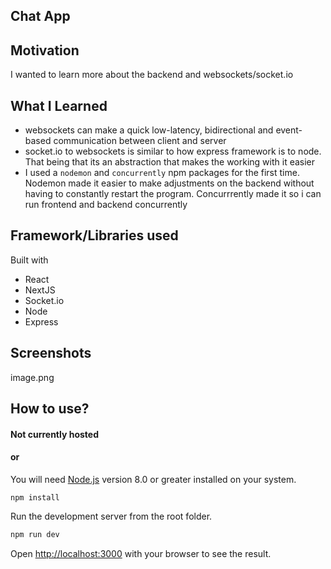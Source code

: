## Chat App

## Motivation 
I wanted to learn more about the backend and websockets/socket.io 

## What I Learned
- websockets  can make a quick low-latency, bidirectional and event-based communication between client and server
- socket.io to websockets is similar to how express framework is to node. That being that its an abstraction that makes the working with it easier
- I used a `nodemon` and `concurrently` npm packages for the first time. Nodemon made it easier to make adjustments on the backend without having to constantly restart the program. Concurrrently made it so i can run frontend and backend concurrently


## Framework/Libraries used
 Built with 
 - React 
 - NextJS 
 - Socket.io
 - Node
 - Express
 
## Screenshots
image.png


## How to use?

#### Not currently hosted
#### or 

You will need [Node.js](https://nodejs.org) version 8.0 or greater installed on your system.
```
npm install
```
Run the development server from the root folder.
```bash
npm run dev

```
Open [http://localhost:3000](http://localhost:3000) with your browser to see the result.
